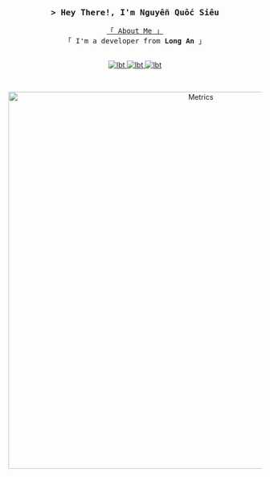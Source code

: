 <!-- <h1 align="center">
  <img src="https://readme-typing-svg.herokuapp.com?font=Fira+Code&size=35&duration=3000&pause=500&color=10DD46&center=true&vCenter=true&random=false&width=440&height=60&lines=Hi+there!!+%F0%9F%99%8C;I'm+T%C3%A0i+%F0%9F%99%8E%E2%80%8D%E2%99%82%EF%B8%8F" alt="Typing SVG" />
</h1>
-->

<!-- Intro  -->
<h3 align="center">
        <samp>&gt; Hey There!, I'm
                <b><a target="_blank">Nguyễn Quốc Siêu</a></b>
        </samp>
</h3>
<p align="center"> 
  <samp>
    <a href="https://github.com/toiQS">「 About Me 」</a>
    <br>
    「 I'm a developer from <b>Long An</b> 」
    <br>
    <br>
  </samp>
</p>

<p align="center">
 <a href="https://nguyenquocsieu.cargo.site" target="blank">
  <img src="https://img.shields.io/badge/Website-DC143C?style=for-the-badge&logo=medium&logoColor=white" alt="lbt" />
 </a>
 <a href="https://www.linkedin.com/in/nguyenquocsieu-akai/" target="_blank">
  <img src="https://img.shields.io/badge/LinkedIn-0077B5?style=for-the-badge&logo=linkedin&logoColor=white" alt="lbt"/>
 </a>
 
 <a href="https://www.facebook.com/toiQS" target="_blank">
  <img src="https://img.shields.io/badge/Facebook-20BEFF?&style=for-the-badge&logo=facebook&logoColor=white" alt="lbt"  />
  </a> 
</p>
<br />

<p align="center"><img src="profile-3d-contrib/profile-south-season-animate.svg" alt="Metrics" width="750"></p>
